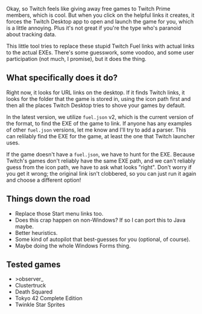 Okay, so Twitch feels like giving away free games to Twitch Prime
members, which is cool.  But when you click on the helpful links it
creates, it forces the Twitch Desktop app to open and launch the
game for you, which is a little annoying.  Plus it's not great if
you're the type who's paranoid about tracking data.

This little tool tries to replace these stupid Twitch Fuel links
with actual links to the actual EXEs.  There's some guesswork, some
voodoo, and some user participation (not much, I promise), but it
does the thing.

## What specifically does it do?
Right now, it looks for URL links on the desktop.  If it finds
Twitch links, it looks for the folder that the game is stored in,
using the icon path first and then all the places Twitch Desktop
tries to shove your games by default.

In the latest version, we utilize `fuel.json` v2, which is the
current version of the format, to find the EXE of the game to link.
If anyone has any examples of other `fuel.json` versions, let me
know and I'll try to add a parser.  This can relilably find the EXE
for the game, at least the one that Twitch launcher uses.

If the game doesn't have a `fuel.json`, we have to hunt for the EXE.
Because Twitch's games don't reliably have the same EXE path, and
we can't reliably guess from the icon path, we have to ask what
looks "right".  Don't worry if you get it wrong; the original link
isn't clobbered, so you can just run it again and choose a different
option!

## Things down the road
- Replace those Start menu links too.
- Does this crap happen on non-Windows?  If so I can port this to Java maybe.
- Better heuristics.
- Some kind of autopilot that best-guesses for you (optional, of course).
- Maybe doing the whole Windows Forms thing.

## Tested games
- &gt;observer_
- Clustertruck
- Death Squared
- Tokyo 42 Complete Edition
- Twinkle Star Sprites
